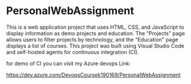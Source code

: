 # PersonalWebAssignment
This is a web application project that uses HTML, CSS, and JavaScript to display information as demo projects and education. The "Projects" page allows users to filter projects by technology, and the "Education" page displays a list of courses. This project was built using Visual Studio Code and self-hosted agents for continuous integration (CI). 

for demo of CI you can visit my Azure devops Link:

https://dev.azure.com/DevopsCoursek190169/PersonalWebAssignment
